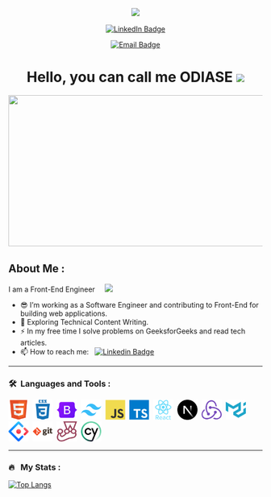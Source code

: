 <p align="center"><img src="https://media.giphy.com/media/KNP5EQE5n2nczSFYpD/giphy.gif" width="100"/></p>
<p align="center">
<a href="https://www.linkedin.com/in/samuel-odiase-omoighe-195505248/"><img src="https://img.shields.io/badge/LinkedIn-blue?style=for-the-badge&logo=linkedin&logoColor=white" alt="LinkedIn Badge"></a>
<p align="center">
<a href="mailto: odiasesamuel4@gmail.com"><img src="https://img.shields.io/badge/email-red?style=for-the-badge&logo=gmail&logoColor=white" alt="Email Badge"></a>
</p>
<p align="center">

<h1 align="center">Hello, you can call me ODIASE <img src="https://media.giphy.com/media/hvRJCLFzcasrR4ia7z/giphy.gif" width="40"></h1>

<p align="center"><img src="https://media.giphy.com/media/L8K62iTDkzGX6/giphy.gif" width="600" height="300"  /></p>

## About Me :

I am a Front-End Engineer &nbsp; &nbsp; <img src="https://media.giphy.com/media/Y4ak9Ki2GZCbJxAnJD/giphy.gif" width="90">

- 😎 I’m working as a Software Engineer and contributing to Front-End for building web applications.
- 📝 Exploring Technical Content Writing.
- ⚡ In my free time I solve problems on GeeksforGeeks and read tech articles.
- 📫 How to reach me: &nbsp; [![Linkedin Badge](https://img.shields.io/badge/-LINKEDIN-blue?style=flat&logo=Linkedin&logoColor=white)](https://www.linkedin.com/in/samuel-odiase-omoighe-195505248/)

---

### 🛠 &nbsp;Languages and Tools :

<p>
<img src="https://github.com/devicons/devicon/blob/master/icons/html5/html5-original.svg" title="HTML5" alt="HTML" width="40" height="40"/>&nbsp;
<img src="https://github.com/devicons/devicon/blob/master/icons/css3/css3-plain-wordmark.svg"  title="CSS3" alt="CSS" width="40" height="40"/>&nbsp;
<img src="https://github.com/devicons/devicon/blob/master/icons/bootstrap/bootstrap-original.svg"  title="Bootstrap" alt="Bootstrap" width="40" height="40"/>&nbsp;
<img src="https://github.com/devicons/devicon/blob/master/icons/tailwindcss/tailwindcss-original.svg"  title="Tailwindcss" alt="Tailwindcss" width="40" height="40"/>&nbsp;
<img src="https://github.com/devicons/devicon/blob/master/icons/javascript/javascript-original.svg" title="JavaScript" alt="JavaScript" width="40" height="40"/>&nbsp;
<img src="https://github.com/devicons/devicon/blob/master/icons/typescript/typescript-plain.svg" title="Typescript" alt="Typescript" width="40" height="40"/>&nbsp;
<img src="https://github.com/devicons/devicon/blob/master/icons/react/react-original-wordmark.svg" title="React" alt="React" width="40" height="40"/>&nbsp;
<img src="https://github.com/devicons/devicon/blob/master/icons/nextjs/nextjs-original.svg" title="Next" alt="Next " width="40" height="40"/>&nbsp;
<img src="https://github.com/devicons/devicon/blob/master/icons/redux/redux-original.svg" title="Redux" alt="Redux " width="40" height="40"/>&nbsp;
<img src="https://github.com/devicons/devicon/blob/master/icons/materialui/materialui-plain.svg" title="MaterialUI" alt="MaterialUI" width="40" height="40"/>&nbsp;
<img src="https://github.com/devicons/devicon/blob/master/icons/antdesign/antdesign-original.svg" title="Antdesign" alt="Antdesign " width="40" height="40"/>&nbsp;
<img src="https://github.com/devicons/devicon/blob/master/icons/git/git-original-wordmark.svg" title="Git" **alt="Git" width="40" height="40"/>&nbsp;
<img src="https://github.com/devicons/devicon/blob/master/icons/jest/jest-plain.svg" title="Jest" **alt="Jest" width="40" height="40"/>&nbsp;
<img src="https://github.com/devicons/devicon/blob/master/icons/cypressio/cypressio-original.svg" title="Cypress" **alt="Cypress" width="40" height="40"/>&nbsp;
</p>

---

### 🔥 &nbsp; My Stats :

[![Top Langs](https://github-readme-stats.vercel.app/api/top-langs/?username=Odiasesamuel&layout=donut&theme=vision-friendly-dark)](https://github.com/anuraghazra/github-readme-stats)



<!---
Odiasesamuel/Odiasesamuel is a ✨ special ✨ repository because its `README.md` (this file) appears on your GitHub profile.
You can click the Preview link to take a look at your changes.
--->
